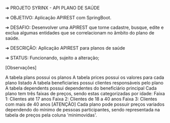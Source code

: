 ➔ PROJETO SYRINX - API PLANO DE SAÚDE

➔ OBJETIVO: Aplicação APIREST com SpringBoot.

➔ DESAFIO: Desenvolver uma APIREST que torne cadastre, busque, edite e exclua algumas entidades que se correlacionam no âmbito do plano de saúde.

➔ DESCRIÇÃO: Aplicação APIREST para planos de saúde

➔ STATUS: Funcionando, sujeito a alteração;

[Observações]

A tabela plans possui os planos
A tabela prices possui os valores para cada plano listado
A tabela beneficiaries possui clientes responsáveis pelo plano  
A tabela dependents possui dependentes do beneficiário principal
Cada plano tem três faixas de preços, sendo estas categorizadas por idade:
  Faixa 1: Clientes até 17 anos
  Faixa 2: Clientes de 18 a 40 anos
  Faixa 3: Clientes com mais de 40 anos
[ATENÇÃO] Cada plano pode possuir preços variados dependendo do mínimo de pessoas participantes, sendo representada na tabela de preços pela coluna 'minimovidas'.


